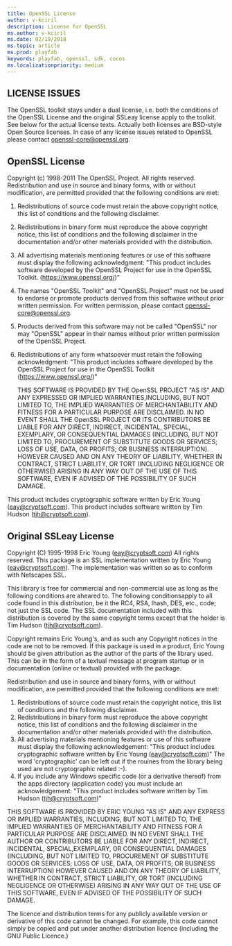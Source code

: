 ```yaml
---
title: OpenSSL License
author: v-kciril
description: License for OpenSSL
ms.author: v-kciril
ms.date: 02/19/2018
ms.topic: article
ms.prod: playfab
keywords: playfab, openssl, sdk, cocos
ms.localizationpriority: medium
---
```


## LICENSE ISSUES ##

The OpenSSL toolkit stays under a dual license, i.e. both the conditions of the OpenSSL License and the original SSLeay license apply to the toolkit. See below for the actual license texts. Actually both licenses are BSD-style Open Source licenses. In case of any license issues related to OpenSSL
  please contact openssl-core@openssl.org.

## OpenSSL License ##

Copyright (c) 1998-2011 The OpenSSL Project.  All rights reserved. Redistribution and use in source and binary forms, with or without modification, are permitted provided that the following conditions are met:

1. Redistributions of source code must retain the above copyright notice, this list of conditions and the following disclaimer. 
2. Redistributions in binary form must reproduce the above copyright notice, this list of conditions and the following disclaimer in the documentation and/or other materials provided with the distribution.
3. All advertising materials mentioning features or use of this software must display the following acknowledgment: "This product includes software developed by the OpenSSL Project for use in the OpenSSL Toolkit. (https://www.openssl.org/)"
4. The names "OpenSSL Toolkit" and "OpenSSL Project" must not be used to endorse or promote products derived from this software without prior written permission. For written permission, please contact openssl-core@openssl.org.
5. Products derived from this software may not be called "OpenSSL" nor may "OpenSSL" appear in their names without prior written permission of the OpenSSL Project.
6. Redistributions of any form whatsoever must retain the following acknowledgment:
"This product includes software developed by the OpenSSL Project
 for use in the OpenSSL Toolkit (https://www.openssl.org/)"

    THIS SOFTWARE IS PROVIDED BY THE OpenSSL PROJECT "AS IS" AND ANY EXPRESSED OR IMPLIED WARRANTIES,INCLUDING, BUT NOT LIMITED TO, THE IMPLIED WARRANTIES OF MERCHANTABILITY AND FITNESS FOR A PARTICULAR PURPOSE ARE DISCLAIMED.  IN NO EVENT SHALL THE OpenSSL PROJECT OR ITS CONTRIBUTORS BE LIABLE FOR ANY DIRECT, INDIRECT, INCIDENTAL, SPECIAL, EXEMPLARY, OR CONSEQUENTIAL DAMAGES (INCLUDING, BUT NOT LIMITED TO, PROCUREMENT OF SUBSTITUTE GOODS OR SERVICES; LOSS OF USE, DATA, OR PROFITS; OR BUSINESS INTERRUPTION). HOWEVER CAUSED AND ON ANY THEORY OF LIABILITY, WHETHER IN CONTRACT, STRICT LIABILITY, OR TORT (INCLUDING NEGLIGENCE OR OTHERWISE) ARISING IN ANY WAY OUT OF THE USE OF THIS SOFTWARE, EVEN IF ADVISED OF THE POSSIBILITY OF SUCH DAMAGE.

This product includes cryptographic software written by Eric Young (eay@cryptsoft.com). This product includes software written by Tim Hudson (tjh@cryptsoft.com).  

## Original SSLeay License ##

Copyright (C) 1995-1998 Eric Young (eay@cryptsoft.com)
All rights reserved. This package is an SSL implementation written by Eric Young (eay@cryptsoft.com). The implementation was written so as to conform with Netscapes SSL.

This library is free for commercial and non-commercial use as long as the following conditions are aheared  to.  The following conditionsapply to all code found in this distribution, be it the RC4, RSA, lhash, DES, etc., code; not just the SSL code. The SSL documentation included with this distribution is covered by the same copyright terms except that the holder is Tim Hudson (tjh@cryptsoft.com).

Copyright remains Eric Young's, and as such any Copyright notices in the code are not to be removed.
If this package is used in a product, Eric Young should be given attribution as the author of the parts of the library used. This can be in the form of a textual message at program startup or in documentation (online or textual) provided with the package.

Redistribution and use in source and binary forms, with or without modification, are permitted provided that the following conditions are met:  

1. Redistributions of source code must retain the copyright
  notice, this list of conditions and the following disclaimer.
2. Redistributions in binary form must reproduce the above copyright
notice, this list of conditions and the following disclaimer in the
documentation and/or other materials provided with the distribution.
3. All advertising materials mentioning features or use of this software
must display the following acknowledgement:
"This product includes cryptographic software written by
 Eric Young (eay@cryptsoft.com)"
The word 'cryptographic' can be left out if the rouines from the library
being used are not cryptographic related :-).
4. If you include any Windows specific code (or a derivative thereof) from 
the apps directory (application code) you must include an acknowledgement:
"This product includes software written by Tim Hudson (tjh@cryptsoft.com)"

THIS SOFTWARE IS PROVIDED BY ERIC YOUNG "AS IS" AND
ANY EXPRESS OR IMPLIED WARRANTIES, INCLUDING, BUT NOT LIMITED TO, THE IMPLIED WARRANTIES OF MERCHANTABILITY AND FITNESS FOR A PARTICULAR PURPOSE ARE DISCLAIMED.  IN NO EVENT SHALL THE AUTHOR OR CONTRIBUTORS BE LIABLE
FOR ANY DIRECT, INDIRECT, INCIDENTAL, SPECIAL,EXEMPLARY, OR CONSEQUENTIAL DAMAGES (INCLUDING, BUT NOT LIMITED TO, PROCUREMENT OF SUBSTITUTE GOODS
OR SERVICES; LOSS OF USE, DATA, OR PROFITS; OR BUSINESS INTERRUPTION) HOWEVER CAUSED AND ON ANY THEORY OF LIABILITY, WHETHER IN CONTRACT, STRICT
LIABILITY, OR TORT (INCLUDING NEGLIGENCE OR OTHERWISE) ARISING IN ANY WAY OUT OF THE USE OF THIS SOFTWARE, EVEN IF ADVISED OF THE POSSIBILITY OF SUCH DAMAGE.

The licence and distribution terms for any publicly available version or derivative of this code cannot be changed. For example, this code cannot simply be copied and put under another distribution licence (including the GNU Public Licence.)  
